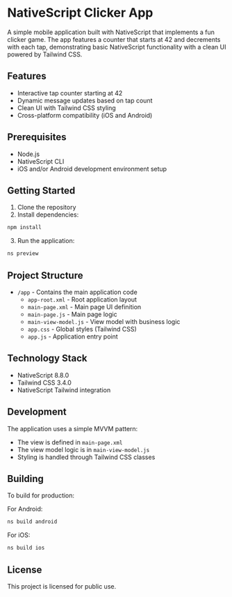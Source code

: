 # NativeScript Clicker App

A simple mobile application built with NativeScript that implements a fun clicker game. The app features a counter that starts at 42 and decrements with each tap, demonstrating basic NativeScript functionality with a clean UI powered by Tailwind CSS.

## Features

- Interactive tap counter starting at 42
- Dynamic message updates based on tap count
- Clean UI with Tailwind CSS styling
- Cross-platform compatibility (iOS and Android)

## Prerequisites

- Node.js
- NativeScript CLI
- iOS and/or Android development environment setup

## Getting Started

1. Clone the repository
2. Install dependencies:
```bash
npm install
```
3. Run the application:
```bash
ns preview
```

## Project Structure

- `/app` - Contains the main application code
  - `app-root.xml` - Root application layout
  - `main-page.xml` - Main page UI definition
  - `main-page.js` - Main page logic
  - `main-view-model.js` - View model with business logic
  - `app.css` - Global styles (Tailwind CSS)
  - `app.js` - Application entry point

## Technology Stack

- NativeScript 8.8.0
- Tailwind CSS 3.4.0
- NativeScript Tailwind integration

## Development

The application uses a simple MVVM pattern:
- The view is defined in `main-page.xml`
- The view model logic is in `main-view-model.js`
- Styling is handled through Tailwind CSS classes

## Building

To build for production:

For Android:
```bash
ns build android
```

For iOS:
```bash
ns build ios
```

## License

This project is licensed for public use.

